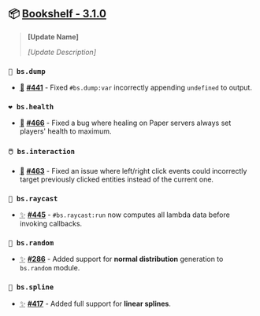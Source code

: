 ## 📦 [Bookshelf - 3.1.0](https://github.com/mcbookshelf/bookshelf/releases/tag/v3.1.0)

> **[Update Name]**
>
> *[Update Description]*


### `🔬 bs.dump`

- <abbr title="Bug Fix">🐛</abbr> **[#441](https://github.com/mcbookshelf/bookshelf/issues/441)** - Fixed `#bs.dump:var` incorrectly appending `undefined` to output.


### `❤️ bs.health`

- <abbr title="Bug Fix">🐛</abbr> **[#466](https://github.com/mcbookshelf/bookshelf/issues/466)** - Fixed a bug where healing on Paper servers always set players' health to maximum.


### `🖱️ bs.interaction`

- <abbr title="Bug Fix">🐛</abbr> **[#463](https://github.com/mcbookshelf/bookshelf/issues/463)** - Fixed an issue where left/right click events could incorrectly target previously clicked entities instead of the current one.


### `🔦 bs.raycast`

- <abbr title="New Feature">✨</abbr> **[#445](https://github.com/mcbookshelf/bookshelf/issues/445)** - `#bs.raycast:run` now computes all lambda data before invoking callbacks.


### `🎲 bs.random`

- <abbr title="New Feature">✨</abbr>  **[#286](https://github.com/mcbookshelf/bookshelf/issues/286)** - Added support for **normal distribution** generation to `bs.random` module.


### `🧣 bs.spline`

- <abbr title="New Feature">✨</abbr> **[#417](https://github.com/mcbookshelf/bookshelf/issues/417)** - Added full support for **linear splines**.

